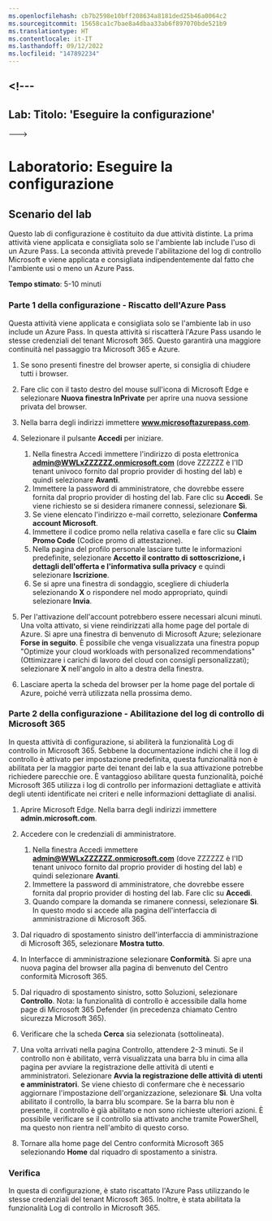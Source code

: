 ```yaml
---
ms.openlocfilehash: cb7b2598e10bff208634a8181ded25b46a0064c2
ms.sourcegitcommit: 15658ca1c7bae8a4dbaa33ab6f897070bde521b9
ms.translationtype: HT
ms.contentlocale: it-IT
ms.lasthandoff: 09/12/2022
ms.locfileid: "147892234"
---
```

<a name="---"></a><!---
---
Lab: Titolo: 'Eseguire la configurazione'
---
--->

# <a name="lab-setup"></a>Laboratorio: Eseguire la configurazione

## <a name="lab-scenario"></a>Scenario del lab

Questo lab di configurazione è costituito da due attività distinte.  La prima attività viene applicata e consigliata solo se l'ambiente lab include l'uso di un Azure Pass. La seconda attività prevede l'abilitazione del log di controllo Microsoft e viene applicata e consigliata indipendentemente dal fatto che l'ambiente usi o meno un Azure Pass.

**Tempo stimato**: 5-10 minuti

### <a name="setup-part-1---redeem-azure-pass"></a>Parte 1 della configurazione - Riscatto dell'Azure Pass

Questa attività viene applicata e consigliata solo se l'ambiente lab in uso include un Azure Pass. In questa attività si riscatterà l'Azure Pass usando le stesse credenziali del tenant Microsoft 365.  Questo garantirà una maggiore continuità nel passaggio tra Microsoft 365 e Azure.

1. Se sono presenti finestre del browser aperte, si consiglia di chiudere tutti i browser.

1. Fare clic con il tasto destro del mouse sull'icona di Microsoft Edge e selezionare **Nuova finestra InPrivate** per aprire una nuova sessione privata del browser.

1. Nella barra degli indirizzi immettere **www.microsoftazurepass.com**.  

1. Selezionare il pulsante **Accedi** per iniziare.

    1. Nella finestra Accedi immettere l'indirizzo di posta elettronica **admin@WWLxZZZZZZ.onmicrosoft.com** (dove ZZZZZZ è l'ID tenant univoco fornito dal proprio provider di hosting del lab) e quindi selezionare **Avanti**.
    1. Immettere la password di amministratore, che dovrebbe essere fornita dal proprio provider di hosting del lab. Fare clic su **Accedi**.  Se viene richiesto se si desidera rimanere connessi, selezionare **Sì**.
    1. Se viene elencato l'indirizzo e-mail corretto, selezionare **Conferma account Microsoft**.
    1. Immettere il codice promo nella relativa casella e fare clic su **Claim Promo Code** (Codice promo di attestazione).  
    1. Nella pagina del profilo personale lasciare tutte le informazioni predefinite, selezionare **Accetto il contratto di sottoscrizione, i dettagli dell'offerta e l'informativa sulla privacy** e quindi selezionare **Iscrizione**.
    1. Se si apre una finestra di sondaggio, scegliere di chiuderla selezionando **X** o rispondere nel modo appropriato, quindi selezionare **Invia**.

1. Per l'attivazione dell'account potrebbero essere necessari alcuni minuti.  Una volta attivato, si viene reindirizzati alla home page del portale di Azure. Si apre una finestra di benvenuto di Microsoft Azure; selezionare **Forse in seguito**. È possibile che venga visualizzata una finestra popup "Optimize your cloud workloads with personalized recommendations" (Ottimizzare i carichi di lavoro del cloud con consigli personalizzati); selezionare **X** nell'angolo in alto a destra della finestra.

1. Lasciare aperta la scheda del browser per la home page del portale di Azure, poiché verrà utilizzata nella prossima demo.

### <a name="setup-part-2---enable-microsoft-365-audit-log"></a>Parte 2 della configurazione - Abilitazione del log di controllo di Microsoft 365

In questa attività di configurazione, si abiliterà la funzionalità Log di controllo in Microsoft 365.  Sebbene la documentazione indichi che il log di controllo è attivato per impostazione predefinita, questa funzionalità non è abilitata per la maggior parte dei tenant dei lab e la sua attivazione potrebbe richiedere parecchie ore.  È vantaggioso abilitare questa funzionalità, poiché Microsoft 365 utilizza i log di controllo per informazioni dettagliate e attività degli utenti identificate nei criteri e nelle informazioni dettagliate di analisi.

1. Aprire Microsoft Edge. Nella barra degli indirizzi immettere **admin.microsoft.com**.

1. Accedere con le credenziali di amministratore.
    1. Nella finestra Accedi immettere **admin@WWLxZZZZZZ.onmicrosoft.com** (dove ZZZZZZ è l'ID tenant univoco fornito dal proprio provider di hosting del lab) e quindi selezionare **Avanti**.
    1. Immettere la password di amministratore, che dovrebbe essere fornita dal proprio provider di hosting del lab. Fare clic su **Accedi**.
    1. Quando compare la domanda se rimanere connessi, selezionare **Sì**. In questo modo si accede alla pagina dell'interfaccia di amministrazione di Microsoft 365.

1. Dal riquadro di spostamento sinistro dell'interfaccia di amministrazione di Microsoft 365, selezionare **Mostra tutto**.

1. In Interfacce di amministrazione selezionare **Conformità**.  Si apre una nuova pagina del browser alla pagina di benvenuto del Centro conformità Microsoft 365.  

1. Dal riquadro di spostamento sinistro, sotto Soluzioni, selezionare **Controllo**.  Nota: la funzionalità di controllo è accessibile dalla home page di Microsoft 365 Defender (in precedenza chiamato Centro sicurezza Microsoft 365).

1. Verificare che la scheda **Cerca** sia selezionata (sottolineata).

1. Una volta arrivati nella pagina Controllo, attendere 2-3 minuti.  Se il controllo non è abilitato, verrà visualizzata una barra blu in cima alla pagina per avviare la registrazione delle attività di utenti e amministratori.  Selezionare **Avvia la registrazione delle attività di utenti e amministratori**.  Se viene chiesto di confermare che è necessario aggiornare l'impostazione dell'organizzazione, selezionare **Sì**. Una volta abilitato il controllo, la barra blu scompare.  Se la barra blu non è presente, il controllo è già abilitato e non sono richieste ulteriori azioni.  È possibile verificare se il controllo sia attivato anche tramite PowerShell, ma questo non rientra nell'ambito di questo corso.

1. Tornare alla home page del Centro conformità Microsoft 365 selezionando **Home** dal riquadro di spostamento a sinistra.

### <a name="review"></a>Verifica

In questa di configurazione, è stato riscattato l'Azure Pass utilizzando le stesse credenziali del tenant Microsoft 365.  Inoltre, è stata abilitata la funzionalità Log di controllo in Microsoft 365.
